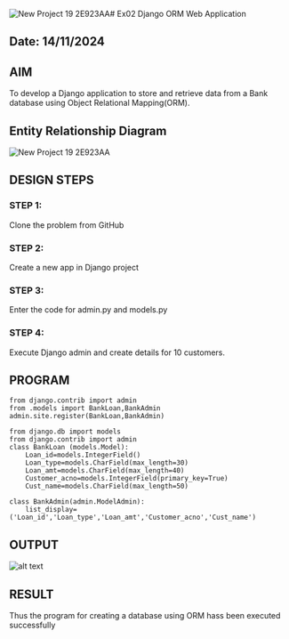 ![New Project 19  2E923AA](https://github.com/user-attachments/assets/3891c771-0bb9-4014-bad4-fbf7208d5625)# Ex02 Django ORM Web Application
## Date: 14/11/2024 

## AIM
To develop a Django application to store and retrieve data from a Bank database using Object Relational Mapping(ORM).

## Entity Relationship Diagram
![New Project 19  2E923AA](https://github.com/user-attachments/assets/f639e8c6-d27b-4c5a-b84c-2e055f7c4e0b)



## DESIGN STEPS

### STEP 1:
Clone the problem from GitHub

### STEP 2:
Create a new app in Django project

### STEP 3:
Enter the code for admin.py and models.py

### STEP 4:
Execute Django admin and create details for 10 customers.

## PROGRAM
```
from django.contrib import admin
from .models import BankLoan,BankAdmin
admin.site.register(BankLoan,BankAdmin)

from django.db import models
from django.contrib import admin
class BankLoan (models.Model):
    Loan_id=models.IntegerField()
    Loan_type=models.CharField(max_length=30)
    Loan_amt=models.CharField(max_length=40)
    Customer_acno=models.IntegerField(primary_key=True)
    Cust_name=models.CharField(max_length=50)

class BankAdmin(admin.ModelAdmin):
    list_display=('Loan_id','Loan_type','Loan_amt','Customer_acno','Cust_name')
```


## OUTPUT

![alt text](<../Screenshot 2024-11-15 081958.png>)



## RESULT
Thus the program for creating a database using ORM hass been executed successfully
